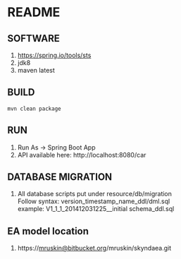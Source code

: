 # README #
## SOFTWARE ##
1. https://spring.io/tools/sts
2. jdk8
3. maven latest

## BUILD ##
~~~~
mvn clean package
~~~~

## RUN ##
1. Run As -> Spring Boot App
2. API available here: http://localhost:8080/car

## DATABASE MIGRATION ##
1. All database scripts put under resource/db/migration  
Follow syntax: version_timestamp_name_ddl/dml.sql  
example: V1_1_1_201412031225__initial schema_ddl.sql

## EA model location ##
1. https://mruskin@bitbucket.org/mruskin/skyndaea.git